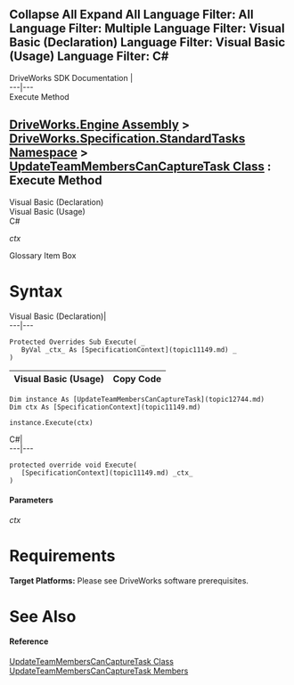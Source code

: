 Collapse All Expand All Language Filter: All  Language Filter: Multiple  Language Filter: Visual Basic (Declaration) Language Filter: Visual Basic (Usage) Language Filter: C#  
---  
DriveWorks SDK Documentation  |   
---|---  
Execute Method   
  
[DriveWorks.Engine Assembly](topic2156.md) > [DriveWorks.Specification.StandardTasks Namespace](topic11896.md) > [UpdateTeamMembersCanCaptureTask Class](topic12744.md) : Execute Method  
---  
  
Visual Basic (Declaration)    
Visual Basic (Usage)    
C# 

_ctx_
    

Glossary Item Box

# Syntax

Visual Basic (Declaration)|   
---|---  
      
    
    Protected Overrides Sub Execute( _
       ByVal _ctx_ As [SpecificationContext](topic11149.md) _
    )   
  
Visual Basic (Usage)| Copy Code  
---|---  
      
    
    Dim instance As [UpdateTeamMembersCanCaptureTask](topic12744.md)
    Dim ctx As [SpecificationContext](topic11149.md)
     
    instance.Execute(ctx)  
  
C#|   
---|---  
      
    
    protected override void Execute( 
       [SpecificationContext](topic11149.md) _ctx_
    )  
  
#### Parameters

 _ctx_
    

# Requirements

**Target Platforms:** Please see DriveWorks software prerequisites.

# See Also

#### Reference

[UpdateTeamMembersCanCaptureTask Class](topic12744.md)   
[UpdateTeamMembersCanCaptureTask Members](topic12745.md)


